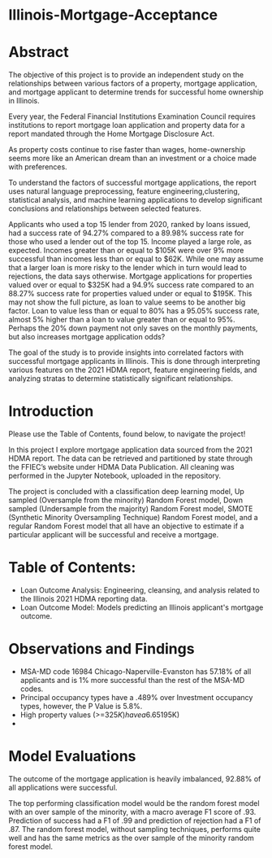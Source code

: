 # Illinois-Mortgage-Acceptance

# Abstract

The objective of this project is to provide an independent study on the relationships between various factors of a property, mortgage application, and mortgage applicant to determine trends for successful home ownership in Illinois.

Every year, the  Federal Financial Institutions Examination Council requires institutions to report mortgage loan application and property data for a report mandated through the Home Mortgage Disclosure Act. 

As property costs continue to rise faster than wages, home-ownership seems more like an American dream than an investment or a choice made with preferences.

To understand the factors of successful mortgage applications, the report uses natural language preprocessing, feature engineering,clustering, statistical analysis, and machine learning applications to develop significant conclusions and relationships between selected features.

Applicants who used a top 15 lender from 2020, ranked by loans issued, had a success rate of 94.27% compared to a 89.98% success rate for those who used a lender out of the top 15. Income played a large role, as expected. Incomes greater than or equal to $105K were over 9% more successful than incomes less than or equal to $62K. While one may assume that a larger loan is more risky to the lender which in turn would lead to rejections, the data says otherwise. Mortgage applications for properties valued over or equal to $325K had a 94.9% success rate compared to an 88.27% success rate for properties valued under or equal to $195K. This may not show the full picture, as loan to value seems to be another big factor. Loan to value less than or equal to 80% has a 95.05% success rate, almost 5% higher than a loan to value greater than or equal to 95%. Perhaps the 20% down payment not only saves on the monthly payments, but also increases mortgage application odds?

The goal of the study is to provide insights into correlated factors with successful mortgage applicants in Illinois. This is done through interpreting various features on the 2021 HDMA report, feature engineering fields, and analyzing stratas to determine statistically significant relationships.

# Introduction

Please use the Table of Contents, found below, to navigate the project!

In this project I explore mortgage application data sourced from the 2021 HDMA report. The data can be retrieved and partitioned by state through the FFIEC’s website under HDMA Data Publication. All cleaning was performed in the Jupyter Notebook, uploaded in the repository.

The project is concluded with a classification deep learning model, Up sampled (Oversample from the minority) Random Forest model, Down sampled (Undersample from the majority) Random Forest model, SMOTE (Synthetic Minority Oversampling Technique) Random Forest model, and a regular Random Forest model that all have an objective to estimate if a particular applicant will be successful and receive a mortgage.

# Table of Contents:
- Loan Outcome Analysis: Engineering, cleansing, and analysis related to the Illinois 2021 HDMA reporting data.
- Loan Outcome Model: Models predicting an Illinois applicant's mortgage outcome.

# Observations and Findings
- MSA-MD code 16984 Chicago-Naperville-Evanston has 57.18% of all applicants and is 1% more successful than the rest of the MSA-MD codes.
- Principal occupancy types have a .489% over Investment occupancy types, however, the P Value is 5.8%.
- High property values (>=$325K) have a 6.65% success advantage over low property values (<=$195K)
- 

# Model Evaluations

The outcome of the mortgage application is heavily imbalanced, 92.88% of all applications were successful.

The top performing classification model would be the random forest model with an over sample of the minority, with a macro average F1 score of .93. Prediction of success had a F1 of .99 and prediction of rejection had a F1 of .87. The random forest model, without sampling techniques, performs quite well and has the same metrics as the over sample of the minority random forest model.
